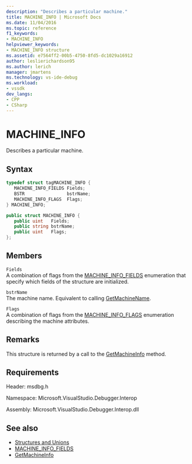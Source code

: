 ```yaml
---
description: "Describes a particular machine."
title: MACHINE_INFO | Microsoft Docs
ms.date: 11/04/2016
ms.topic: reference
f1_keywords:
- MACHINE_INFO
helpviewer_keywords:
- MACHINE_INFO structure
ms.assetid: e7564ff2-00b5-4750-8fd5-dc1029a16912
author: leslierichardson95
ms.author: lerich
manager: jmartens
ms.technology: vs-ide-debug
ms.workload:
- vssdk
dev_langs:
- CPP
- CSharp
---
```

# MACHINE_INFO
Describes a particular machine.

## Syntax

```cpp
typedef struct tagMACHINE_INFO { 
   MACHINE_INFO_FIELDS Fields;
   BSTR                bstrName;
   MACHINE_INFO_FLAGS  Flags;
} MACHINE_INFO;
```

```csharp
public struct MACHINE_INFO { 
   public uint   Fields;
   public string bstrName;
   public uint   Flags;
};
```

## Members
 `Fields`\
 A combination of flags from the [MACHINE_INFO_FIELDS](../../../extensibility/debugger/reference/machine-info-fields.md) enumeration that specify which fields of the structure are initialized.

 `bstrName`\
 The machine name. Equivalent to calling [GetMachineName](../../../extensibility/debugger/reference/idebugcoreserver2-getmachinename.md).

 `Flags`\
 A combination of flags from the [MACHINE_INFO_FLAGS](../../../extensibility/debugger/reference/machine-info-flags.md) enumeration describing the machine attributes.

## Remarks
 This structure is returned by a call to the [GetMachineInfo](../../../extensibility/debugger/reference/idebugcoreserver2-getmachineinfo.md) method.

## Requirements
 Header: msdbg.h

 Namespace: Microsoft.VisualStudio.Debugger.Interop

 Assembly: Microsoft.VisualStudio.Debugger.Interop.dll

## See also
- [Structures and Unions](../../../extensibility/debugger/reference/structures-and-unions.md)
- [MACHINE_INFO_FIELDS](../../../extensibility/debugger/reference/machine-info-fields.md)
- [GetMachineInfo](../../../extensibility/debugger/reference/idebugcoreserver2-getmachineinfo.md)

